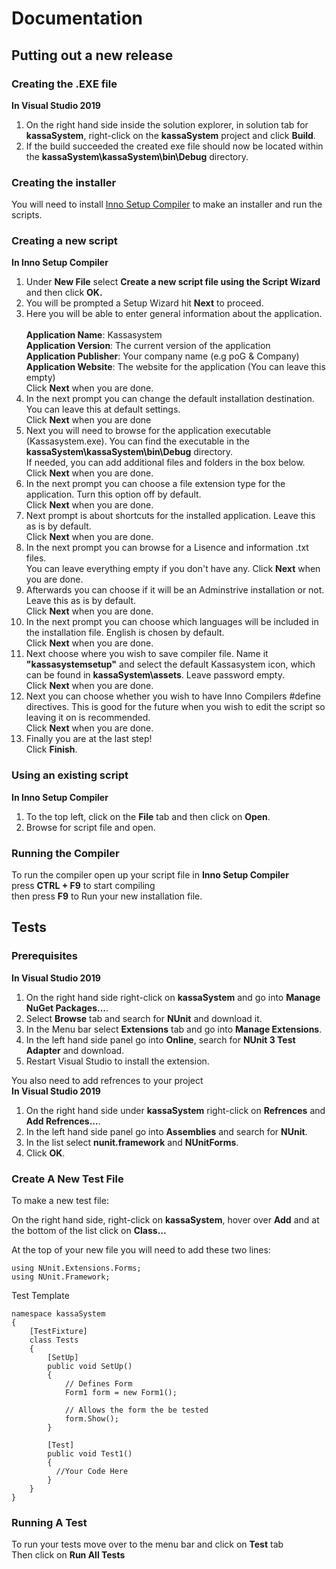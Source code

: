 # Documentation

## Putting out a new release

### Creating the .EXE file
**In Visual Studio 2019**
1. On the right hand side inside the solution explorer, in solution tab for **kassaSystem**, right-click on the **kassaSystem** project and click **Build**.
2. If the build succeeded the created exe file should now be located within the **kassaSystem\kassaSystem\bin\Debug** directory.

### Creating the installer
You will need to install [Inno Setup Compiler](https://jrsoftware.org/isinfo.php) to make an installer and run the scripts.

### Creating a new script
**In Inno Setup Compiler**
1. Under **New File** select **Create a new script file using the Script Wizard** and then click **OK.**
2. You will be prompted a Setup Wizard hit **Next** to proceed.
3. Here you will be able to enter general information about the application. <br><br>
**Application Name**: Kassasystem <br>
**Application Version**: The current version of the application <br>
**Application Publisher**: Your company name (e.g poG & Company) <br>
**Application Website**: The website for the application (You can leave this empty)
<br> Click **Next** when you are done.
4. In the next prompt you can change the default installation destination. You can leave this at default settings. <br> Click **Next** when you are done
5. Next you will need to browse for the application executable (Kassasystem.exe). You can find the executable in the **kassaSystem\kassaSystem\bin\Debug** directory. <br> If needed, you can add additional files and folders in the box below. <br> Click **Next** when you are done.
6. In the next prompt you can choose a file extension type for the application. Turn this option off by default. <br> Click **Next** when you are done.
7. Next prompt is about shortcuts for the installed application. Leave this as is by default. <br> Click **Next** when you are done.
8. In the next prompt you can browse for a Lisence and information .txt files. <br> You can leave everything empty if you don't have any. Click **Next** when you are done.
9. Afterwards you can choose if it will be an Adminstrive installation or not. Leave this as is by default. <br> Click **Next** when you are done.
10. In the next prompt you can choose which languages will be included in the installation file. English is chosen by default. <br> Click **Next** when you are done.
11. Next choose where you wish to save compiler file. Name it **"kassasystemsetup"** and select the default Kassasystem icon, which can be found in **kassaSystem\assets**. Leave password empty. <br> Click **Next** when you are done.
12. Next you can choose whether you wish to have Inno Compilers #define directives. This is good for the future when you wish to edit the script so leaving it on is recommended. <br> Click **Next** when you are done.
13. Finally you are at the last step! <br> Click **Finish**.

### Using an existing script
**In Inno Setup Compiler**
1. To the top left, click on the **File** tab and then click on **Open**.
2. Browse for script file and open.

### Running the Compiler
To run the compiler open up your script file in **Inno Setup Compiler** <br> press **CTRL + F9** to start compiling <br> then press **F9** to Run your new installation file.

## Tests
### Prerequisites
**In Visual Studio 2019**
1. On the right hand side right-click on **kassaSystem** and go into **Manage NuGet Packages...**.
2. Select **Browse** tab and search for **NUnit** and download it.
3. In the Menu bar select **Extensions** tab and go into **Manage Extensions**.
4. In the left hand side panel go into **Online**, search for **NUnit 3 Test Adapter** and download.
5. Restart Visual Studio to install the extension.

You also need to add refrences to your project <br>
**In Visual Studio 2019**
1. On the right hand side under **kassaSystem** right-click on **Refrences** and **Add Refrences...**.
2. In the left hand side panel go into **Assemblies** and search for **NUnit**.
3. In the list select **nunit.framework** and **NUnitForms**.
4. Click **OK**.


### Create A New Test File
To make a new test file:

On the right hand side, right-click on **kassaSystem**, hover over **Add** and at the bottom of the list click on **Class...**

At the top of your new file you will need to add these two lines:
```
using NUnit.Extensions.Forms;
using NUnit.Framework;
```
Test Template
  
```
namespace kassaSystem
{
    [TestFixture]
    class Tests
    {
        [SetUp]
        public void SetUp()
        {
            // Defines Form
            Form1 form = new Form1();

            // Allows the form the be tested
            form.Show();
        }

        [Test]
        public void Test1() 
        {
          //Your Code Here
        }
    }
}
```

### Running A Test
To run your tests move over to the menu bar and click on **Test** tab <br>
Then click on **Run All Tests**
